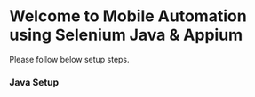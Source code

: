 <H1>Welcome to Mobile Automation using Selenium Java & Appium </H1>

<p>Please follow below setup steps.</p>

<H3>Java Setup</H3>
